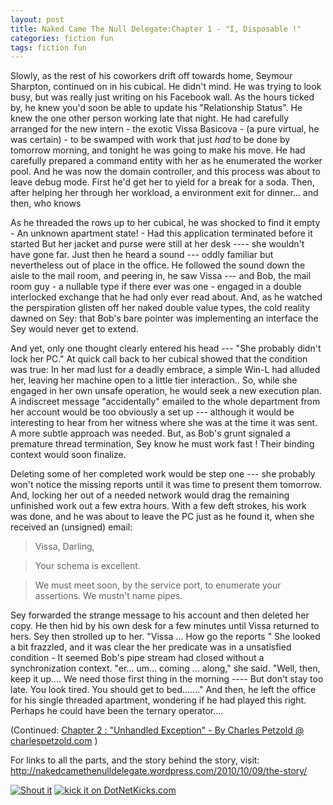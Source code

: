 ```yaml
---
layout: post
title: Naked Came The Null Delegate:Chapter 1 - "I, Disposable !"
categories: fiction fun
tags: fiction fun
---
```


  Slowly, as the rest of his coworkers drift off towards home, Seymour Sharpton, continued on in his cubical. He didn't mind. He was trying to look busy, but was really just writing on his Facebook wall. As the hours ticked by, he knew you'd soon be able to update his "Relationship Status". He knew the one other person working late that night. He had carefully arranged for the new intern - the exotic Vissa Basicova - (a pure virtual, he was certain) - to be swamped with work that just <I>had </I>to be done by tomorrow morning, and tonight he was going to make his move. He had carefully prepared a command entity with her as he enumerated the worker pool. And he was now the domain controller, and this process was about to leave debug mode. First he'd get her to yield for a break for a soda. Then, after helping her through her workload, a environment exit for dinner... and then, who knows  

As he threaded the rows up to her cubical, he was shocked to find it empty - An unknown apartment state! - Had this application terminated before it started   But her jacket and purse were still at her desk ---- she wouldn't have gone far. Just then he heard a sound --- oddly familiar but nevertheless out of place in the office. He followed the sound down the aisle to the mail room, and peering in, he saw Vissa --- and Bob, the mail room guy - a nullable type if there ever was one - engaged in a double interlocked exchange that he had only ever read about. And, as he watched the perspiration glisten off her naked double value types, the cold reality dawned on Sey: that Bob's bare pointer was implementing an interface the Sey would never get to extend.

And yet, only one thought clearly entered his head --- "She probably didn't lock her PC." 
At quick call back to her cubical showed that the condition was true: In her mad lust for a deadly embrace, a simple Win-L had alluded her, leaving her machine open to a little tier interaction.. So, while she engaged in her own unsafe operation, he would seek a new execution plan. 
A indiscreet message "accidentally" emailed to the whole department from her account would be too obviously a set up --- although it would be interesting to hear from her witness where she was at the time it was sent. A more subtle approach was needed. But, as Bob's grunt signaled a premature thread termination, Sey know he must work fast ! Their binding context would soon finalize. 

Deleting some of her completed work would be step one --- she probably won't notice the missing reports until it was time to present them tomorrow. And, locking her out of a needed network would drag the remaining unfinished work out a few extra hours. With a few deft strokes, his work was done, and he was about to leave the PC just as he found it, when she received an (unsigned) email:

> Vissa, Darling,

> Your schema is excellent.

>  We must meet soon, by the service port, to enumerate your assertions.
>   We mustn't name pipes.

Sey forwarded the strange message to his account and then deleted her copy. He then hid by his own desk for a few minutes until Vissa returned to hers. Sey then strolled up to her.
"Vissa ... How go the reports "
She looked a bit frazzled, and it was clear the her predicate was in a unsatisfied condition - It seemed Bob's pipe stream had closed without a synchronization context.
"er... um... coming ... along," she said.
"Well, then, keep it up.... We need those first thing in the morning ---- But don't stay too late. You look tired. You should get to bed......."
And then, he left the office for his single threaded apartment, wondering if he had played this right. Perhaps he could have been the ternary operator....

(Continued: [Chapter 2 : "Unhandled Exception" - By Charles Petzold @ charlespetzold.com](http://www.charlespetzold.com/blog/2010/10/Naked-Came-the-Null-Delegate-Chapter-2-Unhandled-Exception.htm) )

For links to all the parts, and the story behind the story, visit: <A title="http://nakedcamethenulldelegate.wordpress.com/2010/10/07/the-story/" href="http://nakedcamethenulldelegate.wordpress.com/2010/10/09/the-story/">http://nakedcamethenulldelegate.wordpress.com/2010/10/09/the-story/</A>


<A href="http://dotnetshoutout.com/Honest-Illusion-Naked-Came-The-Null-Delegate-Chapter-1-I-Disposable-"><IMG style="BORDER-BOTTOM:0px;BORDER-LEFT:0px;BORDER-TOP:0px;BORDER-RIGHT:0px;" alt="Shout it" src="http://dotnetshoutout.com/image.axd url=http%3A%2F%2Fhonestillusion.com%2Fblogs%2Fblog_0%2Farchive%2F2010%2F10%2F09%2Fnaked-came-the-null-delegate-chapter-1-i-disposable.aspx" /></A> <A href="http://www.dotnetkicks.com/kick/ url=http%3a%2f%2fhonestillusion.com%2fblogs%2fblog_0%2farchive%2f2010%2f10%2f09%2fnaked-came-the-null-delegate-chapter-1-i-disposable.aspx"><IMG border="0" alt="kick it on DotNetKicks.com" src="http://www.dotnetkicks.com/Services/Images/KickItImageGenerator.ashx url=http%3a%2f%2fhonestillusion.com%2fblogs%2fblog_0%2farchive%2f2010%2f10%2f09%2fnaked-came-the-null-delegate-chapter-1-i-disposable.aspx" /></A>
